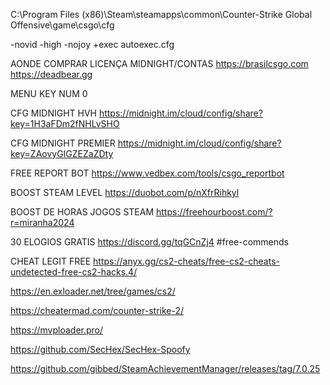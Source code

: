 C:\Program Files (x86)\Steam\steamapps\common\Counter-Strike Global Offensive\game\csgo\cfg

-novid -high -nojoy +exec autoexec.cfg

AONDE COMPRAR LICENÇA MIDNIGHT/CONTAS
https://brasilcsgo.com
https://deadbear.gg

MENU KEY
NUM 0

CFG MIDNIGHT HVH
https://midnight.im/cloud/config/share?key=1H3aFDm2fNHLvSHO

CFG MIDNIGHT PREMIER
https://midnight.im/cloud/config/share?key=ZAovyGIGZEZaZDty

FREE REPORT BOT
https://www.vedbex.com/tools/csgo_reportbot

BOOST STEAM LEVEL
https://duobot.com/p/nXfrRihkyl

BOOST DE HORAS JOGOS STEAM
https://freehourboost.com/?r=miranha2024

30 ELOGIOS GRATIS
https://discord.gg/tqGCnZj4
#free-commends

CHEAT LEGIT FREE
https://anyx.gg/cs2-cheats/free-cs2-cheats-undetected-free-cs2-hacks.4/

https://en.exloader.net/tree/games/cs2/

https://cheatermad.com/counter-strike-2/

https://mvploader.pro/

https://github.com/SecHex/SecHex-Spoofy

https://github.com/gibbed/SteamAchievementManager/releases/tag/7.0.25

